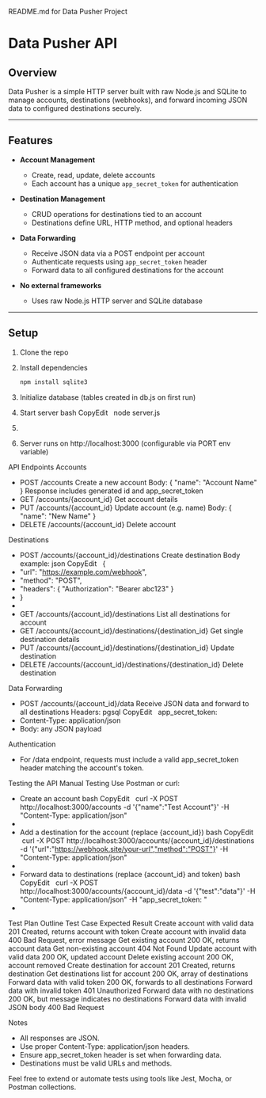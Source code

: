 README.md for Data Pusher Project

# Data Pusher API

## Overview

Data Pusher is a simple HTTP server built with raw Node.js and SQLite to manage accounts, destinations (webhooks), and forward incoming JSON data to configured destinations securely.

---

## Features

- **Account Management**

  - Create, read, update, delete accounts
  - Each account has a unique `app_secret_token` for authentication

- **Destination Management**

  - CRUD operations for destinations tied to an account
  - Destinations define URL, HTTP method, and optional headers

- **Data Forwarding**

  - Receive JSON data via a POST endpoint per account
  - Authenticate requests using `app_secret_token` header
  - Forward data to all configured destinations for the account

- **No external frameworks**
  - Uses raw Node.js HTTP server and SQLite database

---

## Setup

1. Clone the repo

2. Install dependencies

   ```bash
   npm install sqlite3
   ```

3. Initialize database (tables created in db.js on first run)
4. Start server bash CopyEdit   node server.js
5.
6. Server runs on http://localhost:3000 (configurable via PORT env variable)

API Endpoints
Accounts

- POST /accounts Create a new account Body: { "name": "Account Name" } Response includes generated id and app_secret_token
- GET /accounts/{account_id} Get account details
- PUT /accounts/{account_id} Update account (e.g. name) Body: { "name": "New Name" }
- DELETE /accounts/{account_id} Delete account

Destinations

- POST /accounts/{account_id}/destinations Create destination Body example: json CopyEdit   {
- "url": "https://example.com/webhook",
- "method": "POST",
- "headers": { "Authorization": "Bearer abc123" }
- }
-
- GET /accounts/{account_id}/destinations List all destinations for account
- GET /accounts/{account_id}/destinations/{destination_id} Get single destination details
- PUT /accounts/{account_id}/destinations/{destination_id} Update destination
- DELETE /accounts/{account_id}/destinations/{destination_id} Delete destination

Data Forwarding

- POST /accounts/{account_id}/data Receive JSON data and forward to all destinations Headers: pgsql CopyEdit   app_secret_token: <token from account>
- Content-Type: application/json
- Body: any JSON payload

Authentication

- For /data endpoint, requests must include a valid app_secret_token header matching the account's token.

Testing the API
Manual Testing
Use Postman or curl:

- Create an account bash CopyEdit   curl -X POST http://localhost:3000/accounts -d '{"name":"Test Account"}' -H "Content-Type: application/json"
-
- Add a destination for the account (replace {account_id}) bash CopyEdit   curl -X POST http://localhost:3000/accounts/{account_id}/destinations -d '{"url":"https://webhook.site/your-url","method":"POST"}' -H "Content-Type: application/json"
-
- Forward data to destinations (replace {account_id} and token) bash CopyEdit   curl -X POST http://localhost:3000/accounts/{account_id}/data -d '{"test":"data"}' -H "Content-Type: application/json" -H "app_secret_token: <token>"
-

Test Plan Outline
Test Case Expected Result
Create account with valid data 201 Created, returns account with token
Create account with invalid data 400 Bad Request, error message
Get existing account 200 OK, returns account data
Get non-existing account 404 Not Found
Update account with valid data 200 OK, updated account
Delete existing account 200 OK, account removed
Create destination for account 201 Created, returns destination
Get destinations list for account 200 OK, array of destinations
Forward data with valid token 200 OK, forwards to all destinations
Forward data with invalid token 401 Unauthorized
Forward data with no destinations 200 OK, but message indicates no destinations
Forward data with invalid JSON body 400 Bad Request

Notes

- All responses are JSON.
- Use proper Content-Type: application/json headers.
- Ensure app_secret_token header is set when forwarding data.
- Destinations must be valid URLs and methods.

Feel free to extend or automate tests using tools like Jest, Mocha, or Postman collections.
